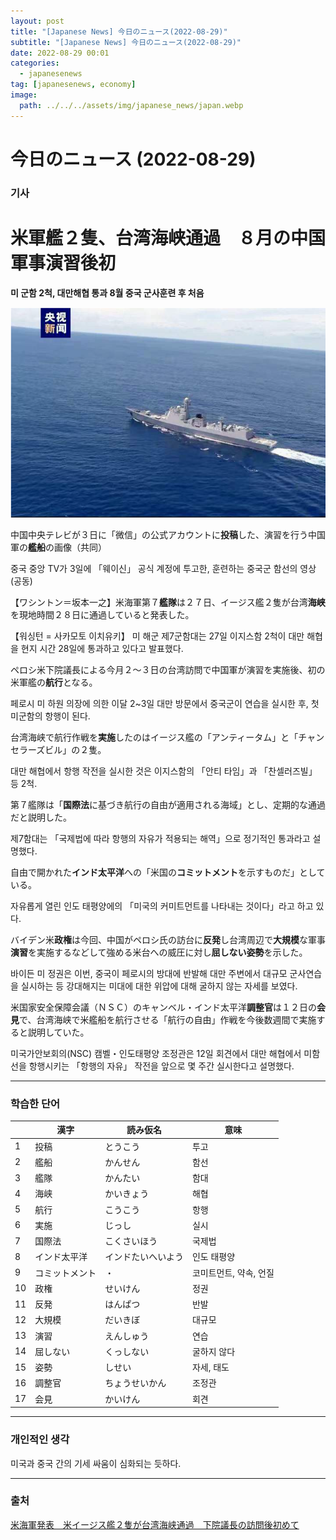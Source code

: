 ```yaml
---
layout: post
title: "[Japanese News] 今日のニュース(2022-08-29)"
subtitle: "[Japanese News] 今日のニュース(2022-08-29)"
date: 2022-08-29 00:01
categories:
  - japanesenews
tag: [japanesenews, economy]
image:
  path: ../../../assets/img/japanese_news/japan.webp
---
```


# 今日のニュース (2022-08-29)

### 기사

# **米軍艦２隻、台湾海峡通過　８月の中国軍事演習後初**

**미 군함 2척, 대만해협 통과 8월 중국 군사훈련 후 처음**

![china_ship.png](../../assets/img/japanese_news/2022-08-29-jn-news/china_ship.png)

中国中央テレビが３日に「微信」の公式アカウントに**投稿**した、演習を行う中国軍の**艦船**の画像（共同）

중국 중앙 TV가 3일에 「웨이신」 공식 계정에 투고한, 훈련하는 중국군 함선의 영상 (공동)

【ワシントン＝坂本一之】米海軍第７**艦隊**は２７日、イージス艦２隻が台湾**海峡**を現地時間２８日に通過していると発表した。

【워싱턴 = 사카모토 이치유키】 미 해군 제7군함대는 27일 이지스함 2척이 대만 해협을 현지 시간 28일에 통과하고 있다고 발표했다.

ペロシ米下院議長による今月２～３日の台湾訪問で中国軍が演習を実施後、初の米軍艦の**航行**となる。

페로시 미 하원 의장에 의한 이달 2~3일 대만 방문에서 중국군이 연습을 실시한 후, 첫 미군함의 항행이 된다.

台湾海峡で航行作戦を**実施**したのはイージス艦の「アンティータム」と「チャンセラーズビル」の２隻。

대만 해협에서 항행 작전을 실시한 것은 이지스함의 「안티 타임」과 「찬셀러즈빌」 등 2척.

第７艦隊は「**国際法**に基づき航行の自由が適用される海域」とし、定期的な通過だと説明した。

제7함대는 「국제법에 따라 항행의 자유가 적용되는 해역」으로 정기적인 통과라고 설명했다.

自由で開かれた**インド太平洋**への「米国の**コミットメント**を示すものだ」としている。

자유롭게 열린 인도 태평양에의 「미국의 커미트먼트를 나타내는 것이다」라고 하고 있다.

バイデン米**政権**は今回、中国がペロシ氏の訪台に**反発**し台湾周辺で**大規模**な軍事**演習**を実施するなどして強める米台への威圧に対し**屈しない姿勢**を示した。

바이든 미 정권은 이번, 중국이 페로시의 방대에 반발해 대만 주변에서 대규모 군사연습을 실시하는 등 강대해지는 미대에 대한 위압에 대해 굴하지 않는 자세를 보였다.

米国家安全保障会議（ＮＳＣ）のキャンベル・インド太平洋**調整官**は１２日の**会見**で、台湾海峡で米艦船を航行させる「航行の自由」作戦を今後数週間で実施すると説明していた。

미국가안보회의(NSC) 캠벨・인도태평양 조정관은 12일 회견에서 대만 해협에서 미함선을 항행시키는 「항행의 자유」 작전을 앞으로 몇 주간 실시한다고 설명했다.

---

### 학습한 단어

|  | 漢字 | 読み仮名 | 意味 |
| --- | --- | --- | --- |
| 1 | 投稿 | とうこう | 투고 |
| 2 | 艦船 | かんせん | 함선 |
| 3 | 艦隊 | かんたい | 함대 |
| 4 | 海峡 | かいきょう | 해협 |
| 5 | 航行 | こうこう | 항행 |
| 6 | 実施 | じっし | 실시 |
| 7 | 国際法 | こくさいほう | 국제법 |
| 8 | インド太平洋 | インドたいへいよう | 인도 태평양 |
| 9 | コミットメント | ・ | 코미트먼트, 약속, 언질 |
| 10 | 政権 | せいけん | 정권 |
| 11 | 反発 | はんぱつ | 반발 |
| 12 | 大規模 | だいきぼ | 대규모 |
| 13 | 演習 | えんしゅう | 연습 |
| 14 | 屈しない | くっしない | 굴하지 않다 |
| 15 | 姿勢 | しせい | 자세, 태도 |
| 16 | 調整官 | ちょうせいかん | 조정관 |
| 17 | 会見 | かいけん | 회견 |

---

### 개인적인 생각

미국과 중국 간의 기세 싸움이 심화되는 듯하다.

---

### 출처

[米海軍発表　米イージス艦２隻が台湾海峡通過　下院議長の訪問後初めて](https://www.iza.ne.jp/article/20220828-S673PTGHBBLPFOBAEKJJKMU3VY/)